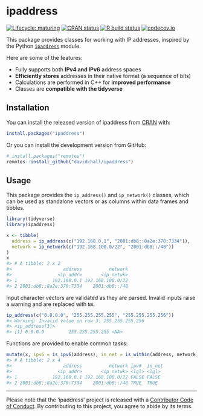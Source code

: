 
<!-- README.md is generated from README.Rmd. Please edit that file -->

# ipaddress

<!-- badges: start -->

[![Lifecycle:
maturing](https://img.shields.io/badge/lifecycle-maturing-blue.svg)](https://www.tidyverse.org/lifecycle/#maturing)
[![CRAN
status](https://www.r-pkg.org/badges/version/ipaddress)](https://CRAN.R-project.org/package=ipaddress)
[![R build
status](https://github.com/davidchall/ipaddress/workflows/R-CMD-check/badge.svg)](https://github.com/davidchall/ipaddress/actions)
[![codecov.io](https://codecov.io/github/davidchall/ipaddress/coverage.svg?branch=master)](https://codecov.io/github/davidchall/ipaddress?branch=master)
<!-- badges: end -->

This package provides classes for working with IP addresses, inspired by
the Python [`ipaddress`](https://docs.python.org/library/ipaddress.html)
module.

Here are some of the features:

  - Fully supports both **IPv4 and IPv6** address spaces
  - **Efficiently stores** addresses in their native format (a sequence
    of bits)
  - Calculations are performed in C++ for **improved performance**
  - Classes are **compatible with the tidyverse**

## Installation

You can install the released version of ipaddress from
[CRAN](https://CRAN.R-project.org) with:

``` r
install.packages("ipaddress")
```

Or you can install the development version from GitHub:

``` r
# install.packages("remotes")
remotes::install_github("davidchall/ipaddress")
```

## Usage

This package provides the `ip_address()` and `ip_network()` classes,
which can be used as standalone vectors or as columns within data frames
and tibbles.

``` r
library(tidyverse)
library(ipaddress)

x <- tibble(
  address = ip_address(c("192.168.0.1", "2001:db8::8a2e:370:7334")),
  network = ip_network(c("192.168.100.0/22", "2001:db8::/48"))
)
x
#> # A tibble: 2 x 2
#>                   address          network
#>                 <ip_addr>       <ip_netwk>
#> 1             192.168.0.1 192.168.100.0/22
#> 2 2001:db8::8a2e:370:7334    2001:db8::/48
```

Input character vectors are validated as they are parsed. Invalid inputs
raise a warning and are replaced with `NA`.

``` r
ip_address(c("0.0.0.0", "255.255.255.255", "255.255.255.256"))
#> Warning: Invalid value on row 3: 255.255.255.256
#> <ip_address[3]>
#> [1] 0.0.0.0         255.255.255.255 <NA>
```

Functions are provided to enable common tasks:

``` r
mutate(x, ipv6 = is_ipv6(address), in_net = is_within(address, network))
#> # A tibble: 2 x 4
#>                   address          network ipv6  in_net
#>                 <ip_addr>       <ip_netwk> <lgl> <lgl> 
#> 1             192.168.0.1 192.168.100.0/22 FALSE FALSE 
#> 2 2001:db8::8a2e:370:7334    2001:db8::/48 TRUE  TRUE
```

-----

Please note that the ‘ipaddress’ project is released with a [Contributor
Code of Conduct](.github/CODE_OF_CONDUCT.md). By contributing to this
project, you agree to abide by its terms.
